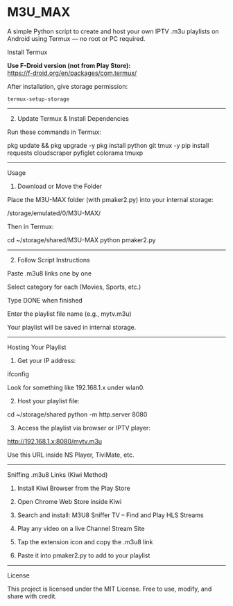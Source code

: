 # M3U_MAX
A simple Python script to create and host your own IPTV .m3u playlists on Android using Termux — no root or PC required.

Install Termux

**Use F-Droid version (not from Play Store):**  
https://f-droid.org/en/packages/com.termux/

After installation, give storage permission:

```termux-setup-storage```


---

2. Update Termux & Install Dependencies

Run these commands in Termux:

pkg update && pkg upgrade -y
pkg install python git tmux -y
pip install requests cloudscraper pyfiglet colorama tmuxp


---

Usage

1. Download or Move the Folder

Place the M3U-MAX folder (with pmaker2.py) into your internal storage:

/storage/emulated/0/M3U-MAX/

Then in Termux:

cd ~/storage/shared/M3U-MAX
python pmaker2.py


---

2. Follow Script Instructions

Paste .m3u8 links one by one

Select category for each (Movies, Sports, etc.)

Type DONE when finished

Enter the playlist file name (e.g., mytv.m3u)


Your playlist will be saved in internal storage.


---

Hosting Your Playlist

1. Get your IP address:

ifconfig

Look for something like 192.168.1.x under wlan0.


2. Host your playlist file:

cd ~/storage/shared
python -m http.server 8080


3. Access the playlist via browser or IPTV player:



http://192.168.1.x:8080/mytv.m3u

Use this URL inside NS Player, TiviMate, etc.


---

Sniffing .m3u8 Links (Kiwi Method)

1. Install Kiwi Browser from the Play Store


2. Open Chrome Web Store inside Kiwi


3. Search and install:
M3U8 Sniffer TV – Find and Play HLS Streams


4. Play any video on a live Channel Stream Site


5. Tap the extension icon and copy the .m3u8 link


6. Paste it into pmaker2.py to add to your playlist




---

License

This project is licensed under the MIT License.
Free to use, modify, and share with credit.
